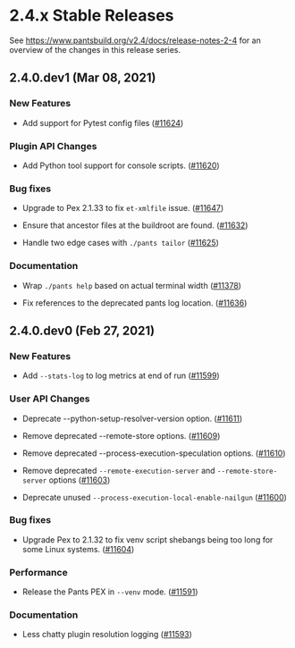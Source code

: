 # 2.4.x Stable Releases

See https://www.pantsbuild.org/v2.4/docs/release-notes-2-4 for an overview of the changes in this release series.

## 2.4.0.dev1 (Mar 08, 2021)

### New Features

* Add support for Pytest config files ([#11624](https://github.com/pantsbuild/pants/pull/11624))

### Plugin API Changes

* Add Python tool support for console scripts. ([#11620](https://github.com/pantsbuild/pants/pull/11620))

### Bug fixes

* Upgrade to Pex 2.1.33 to fix `et-xmlfile` issue. ([#11647](https://github.com/pantsbuild/pants/pull/11647))

* Ensure that ancestor files at the buildroot are found. ([#11632](https://github.com/pantsbuild/pants/pull/11632))

* Handle two edge cases with `./pants tailor` ([#11625](https://github.com/pantsbuild/pants/pull/11625))

### Documentation

* Wrap `./pants help` based on actual terminal width ([#11378](https://github.com/pantsbuild/pants/pull/11378))

* Fix references to the deprecated pants log location. ([#11636](https://github.com/pantsbuild/pants/pull/11636))

## 2.4.0.dev0 (Feb 27, 2021)

### New Features

* Add `--stats-log` to log metrics at end of run ([#11599](https://github.com/pantsbuild/pants/pull/11599))

### User API Changes

* Deprecate --python-setup-resolver-version option. ([#11611](https://github.com/pantsbuild/pants/pull/11611))

* Remove deprecated --remote-store options. ([#11609](https://github.com/pantsbuild/pants/pull/11609))

* Remove deprecated --process-execution-speculation options. ([#11610](https://github.com/pantsbuild/pants/pull/11610))

* Remove deprecated `--remote-execution-server` and `--remote-store-server` options ([#11603](https://github.com/pantsbuild/pants/pull/11603))

* Deprecate unused `--process-execution-local-enable-nailgun` ([#11600](https://github.com/pantsbuild/pants/pull/11600))

### Bug fixes

* Upgrade Pex to 2.1.32 to fix venv script shebangs being too long for some Linux systems. ([#11604](https://github.com/pantsbuild/pants/pull/11604))

### Performance

* Release the Pants PEX in `--venv` mode. ([#11591](https://github.com/pantsbuild/pants/pull/11591))

### Documentation

* Less chatty plugin resolution logging ([#11593](https://github.com/pantsbuild/pants/pull/11593))

